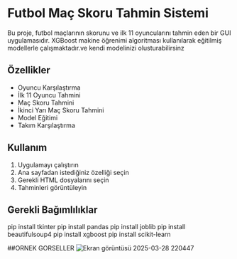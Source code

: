 
 # Futbol Maç Skoru Tahmin Sistemi

Bu proje, futbol maçlarının skorunu ve ilk 11 oyuncularını tahmin eden bir GUI uygulamasıdır. XGBoost makine öğrenimi algoritması kullanılarak eğitilmiş modellerle çalışmaktadır.ve kendi modelinizi olusturabilirsinz

## Özellikler

- Oyuncu Karşılaştırma
- İlk 11 Oyuncu Tahmini
- Maç Skoru Tahmini
- İkinci Yarı Maç Skoru Tahmini
- Model Eğitimi
- Takım Karşılaştırma

## Kullanım

1. Uygulamayı çalıştırın
2. Ana sayfadan istediğiniz özelliği seçin
3. Gerekli HTML dosyalarını seçin
4. Tahminleri görüntüleyin

## Gerekli Bağımlılıklar


pip install tkinter
pip install pandas
pip install joblib
pip install beautifulsoup4
pip install xgboost
pip install scikit-learn

##ORNEK GORSELLER
![Ekran görüntüsü 2025-03-28 220447](https://github.com/user-attachments/assets/6d7975df-0961-42ee-be5b-ea568fc7ac83)
